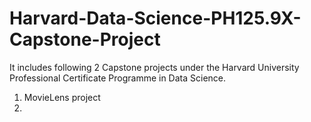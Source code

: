 # Harvard-Data-Science-PH125.9X-Capstone-Project
It includes following 2 Capstone projects under the Harvard University Professional Certificate Programme in Data Science. 
1. MovieLens project 
2.
